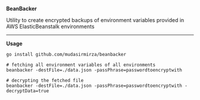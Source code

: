 ****BeanBacker****

Utility to create encrypted backups of environment variables provided in AWS ElasticBeanstalk environments

---

**Usage**

```
go install github.com/mudasirmirza/beanbacker
```

```
# fetching all environment variables of all environments
beanbacker -destFile=./data.json -passPhrase=passwordtoencryptwith

# decrypting the fetched file
beanbacker -destFile=./data.json -passPhrase=passwordtoencryptwith -decryptData=true
```
